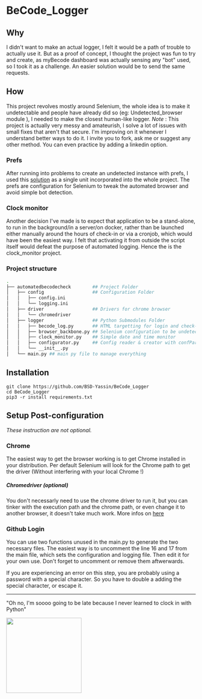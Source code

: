 # BeCode_Logger

## Why

I didn't want to make an actual logger, I felt it would be a path of trouble to actually use it. But as a proof of concept, I thought the project was fun to try and create, as myBecode dashboard was actually sensing any "bot" used, so I took it as a challenge. 
An easier solution would be to send the same requests. 

## How 

This project revolves mostly around Selenium, the whole idea is to make it undetectable and people have already did so (eg: Undetected_browser module ), I needed to make the closest human-like logger.
*Note* : This project is actually very messy and amateurish, I solve a lot of issues with small fixes that aren't that secure. I'm improving on it whenever I understand better ways to do it. I invite you to fork, ask me or suggest any other method. You can even practice by adding a linkedin option. 

### Prefs

After running into problems to create an undetected instance with prefs, I used this [solution](https://github.com/ultrafunkamsterdam/undetected-chromedriver/issues/524) as a single unit incorporated into the whole project. The prefs are configuration for Selenium to tweak the automated browser and avoid simple bot detection.
 
### Clock monitor

Another decision I've made is to expect that application to be a stand-alone, to run in the background/in a server/on docker, rather than be launched either manually around the hours of check-in or via a cronjob, which would have been the easiest way. I felt that activating it from outside the script itself would defeat the purpose of automated logging. Hence the is the clock_monitor project.

### Project structure 

```bash
.
├── automatedbecodecheck        ## Project Folder
│   ├── config                  ## Configuration Folder 
│   │   ├── config.ini
│   │   └── logging.ini
│   ├── driver                  ## Drivers for chrome browser
│   │   └── chromedriver
│   ├── logger                  ## Python Submodules Folder
│   │   ├── becode_log.py       ## HTML targetting for login and check-in
│   │   ├── browser_backbone.py ## Selenium configuration to be undetected
│   │   ├── clock_monitor.py    ## Simple date and time monitor
│   │   ├── configurator.py     ## Config reader & creator with confParser
│   │   └── __init__.py
│   └── main.py ## main py file to manage everything

```


## Installation 

```
git clone https://github.com/BSD-Yassin/BeCode_Logger
cd BeCode_Logger
pip3 -r install requirements.txt
```

## Setup Post-configuration

*These instruction are not optional.* 


### Chrome

The easiest way to get the browser working is to get Chrome installed in your distribution. Per default Selenium will look for the Chrome path to get the driver (Without interfering with your local Chrome !)

##### Chromedriver (optional)

You don't necessarly need to use the chrome driver to run it, but you can tinker with the execution path and the chrome path, or even change it to another browser, it doesn't take much work.  More infos on [here](https://www.selenium.dev/documentation/webdriver/getting_started/install_drivers/)

### Github Login

You can use two functions unused in the main.py to generate the two necessary files.
The easiest way is to uncomment the line 16 and 17 from the main file, which sets the configuration and logging file. Then edit it for your own use.
Don't forget to uncomment or remove them aftwerwards.

If you are experiencing an error on this step, you are probably using a password with a special character. So you have to double a adding the special character, or escape it.

--------- 


"Oh no, I'm soooo going to be late
because I never learned to clock in with Python"


<img src="https://www.cornel1801.com/disney/Alice-Wonderland-1951/characters/im-late-for-a-very-important-date.jpg " width="200" height="200" />    
